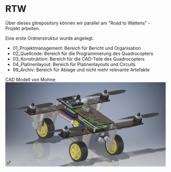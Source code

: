 # RTW

Über dieses gitrepository können wir parallel am "Road to Wattens" - Projekt arbeiten.

Eine erste Ordnerstruktur wurde angelegt.
- 01_Projektmanagement:  Bereich für Bericht und Organisation
- 02_Quellcode:          Bereich für die Programmierung des Quadrocopters
- 03_Konstruktion:       Bereich für die CAD-Teile des Quadrocopters 
- 04_Platinenlayout:     Bereich für Platinenlayouts und Circuits
- 99_Archiv:             Bereich für Ablage und nicht mehr relevante Artefakte

CAD Modell von Mohne:
![](https://github.com/gchrizZz/RTW/blob/master/01_Projektmanagement/Mohne_CAD.JPG)
